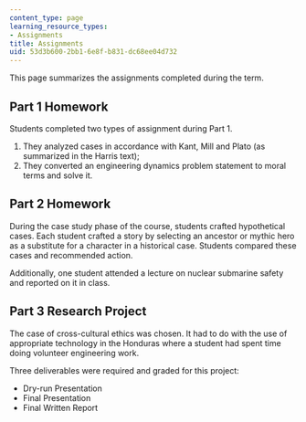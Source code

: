 ```yaml
---
content_type: page
learning_resource_types:
- Assignments
title: Assignments
uid: 53d3b600-2bb1-6e8f-b831-dc68ee04d732
---
```


This page summarizes the assignments completed during the term.

Part 1 Homework
---------------

Students completed two types of assignment during Part 1.

1.  They analyzed cases in accordance with Kant, Mill and Plato (as summarized in the Harris text);
2.  They converted an engineering dynamics problem statement to moral terms and solve it.

Part 2 Homework
---------------

During the case study phase of the course, students crafted hypothetical cases. Each student crafted a story by selecting an ancestor or mythic hero as a substitute for a character in a historical case. Students compared these cases and recommended action.

Additionally, one student attended a lecture on nuclear submarine safety and reported on it in class.

Part 3 Research Project
-----------------------

The case of cross-cultural ethics was chosen. It had to do with the use of appropriate technology in the Honduras where a student had spent time doing volunteer engineering work.

Three deliverables were required and graded for this project:

*   Dry-run Presentation
*   Final Presentation
*   Final Written Report
